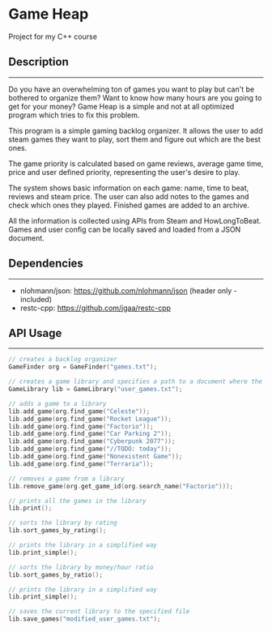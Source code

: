# Game Heap

Project for my C++ course

## Description
---
Do you have an overwhelming ton of games you want to play but can't be bothered to organize them? Want to know how many
hours are you going to get for your money? Game Heap is a simple and not at all optimized program which tries to fix
this problem.

This program is a simple gaming backlog organizer. It allows the user to add steam games they want to play, sort
them and figure out which are the best ones.

The game priority is calculated based on game reviews, average game time, price and user defined priority, representing the user's desire to play.

The system shows basic information on each game: name, time to beat, reviews and steam price. The user can also add
notes to the games and check which ones they played. Finished games are added to an archive.

All the information is collected using APIs from Steam and HowLongToBeat. Games and user config can be locally saved and
loaded from a JSON document.

## Dependencies
---
- nlohmann/json: https://github.com/nlohmann/json (header only - included)
- restc-cpp: https://github.com/jgaa/restc-cpp

## API Usage
---

```cpp
// creates a backlog organizer
GameFinder org = GameFinder("games.txt");

// creates a game library and specifies a path to a document where the games will be loaded from
GameLibrary lib = GameLibrary("user_games.txt");

// adds a game to a library
lib.add_game(org.find_game("Celeste"));
lib.add_game(org.find_game("Rocket League"));
lib.add_game(org.find_game("Factorio"));
lib.add_game(org.find_game("Car Parking 2"));
lib.add_game(org.find_game("Cyberpunk 2077"));
lib.add_game(org.find_game("//TODO: today"));
lib.add_game(org.find_game("Nonexistent Game"));
lib.add_game(org.find_game("Terraria"));

// removes a game from a library
lib.remove_game(org.get_game_id(org.search_name("Factorio")));

// prints all the games in the library
lib.print();

// sorts the library by rating
lib.sort_games_by_rating();

// prints the library in a simplified way
lib.print_simple();

// sorts the library by money/hour ratio
lib.sort_games_by_ratio();

// prints the library in a simplified way
lib.print_simple();

// saves the current library to the specified file
lib.save_games("modified_user_games.txt");
```
